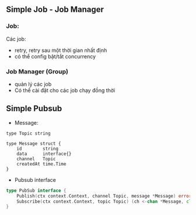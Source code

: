 ## Simple Job - Job Manager

### Job:
Các job:
- retry, retry sau một thời gian nhất định
- có thể config bật/tắt concurrency


### Job Manager (Group)
- quản lý các job
- Có thể cài đặt cho các job chạy đồng thời


## Simple Pubsub
- Message:
```golang
type Topic string

type Message struct {
	id        string
	data      interface{}
	channel   Topic
	createdAt time.Time
}
```

- Pubsub interface
```go
type PubSub interface {
	Publish(ctx context.Context, channel Topic, message *Message) error
	Subscribe(ctx context.Context, topic Topic) (ch <-chan *Message, close func())
}
```
